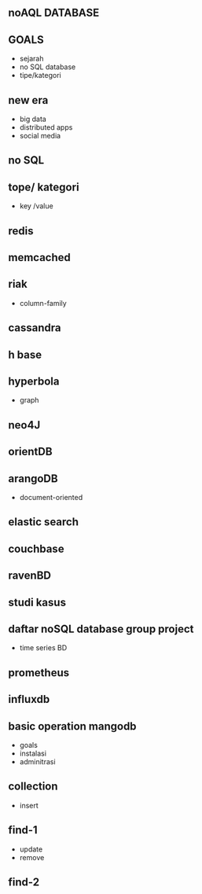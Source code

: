 ## noAQL DATABASE

## GOALS
- sejarah
- no SQL database 
- tipe/kategori 

## new era 
- big data 
- distributed apps
- social media 

## no SQL

## tope/ kategori
- key /value
## redis 
## memcached
## riak
- column-family
## cassandra
## h base 
## hyperbola
- graph
## neo4J
## orientDB
## arangoDB
- document-oriented
## elastic search
## couchbase
## ravenBD

## studi kasus 

## daftar noSQL database group project
- time series BD
## prometheus
## influxdb

## basic operation mangodb
- goals
- instalasi
- adminitrasi

## collection
- insert

## find-1
- update
- remove

## find-2
